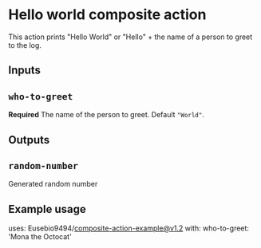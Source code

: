 # Hello world composite action

This action prints "Hello World" or "Hello" + the name of a person to greet to the log.

## Inputs

## `who-to-greet`

**Required** The name of the person to greet. Default `"World"`.

## Outputs

## `random-number`

Generated random number

## Example usage

uses: Eusebio9494/composite-action-example@v1.2
with:
  who-to-greet: 'Mona the Octocat'
